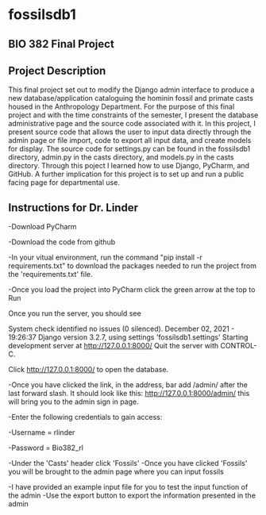 # fossilsdb1
## BIO 382 Final Project
## Project Description
This final project set out to modify the Django admin interface to produce a new database/application cataloguing the hominin fossil and primate casts housed in the Anthropology Department. For the purpose of this final project and with the time constraints of the semester, I present the database administrative page and the source code associated with it. In this project, I present source code that allows the user to input data directly through the admin page or file import, code to export all input data, and create models for display. The source code for settings.py can be found in the fossilsdb1 directory, admin.py in the casts directory, and models.py in the casts directory. Through this poject I learned how to use Django, PyCharm, and GitHub. A further implication for this project is to set up and run a public facing page for departmental use.
## Instructions for Dr. Linder
-Download PyCharm

-Download the code from github

-In your vitual environment, run the command "pip install -r requirements.txt" to download the packages needed to run the project from the 'requirements.txt' file.

-Once you load the project into PyCharm click the green arrow at the top to Run

Once you run the server, you should see 

System check identified no issues (0 silenced).
December 02, 2021 - 19:26:37
Django version 3.2.7, using settings 'fossilsdb1.settings'
Starting development server at http://127.0.0.1:8000/
Quit the server with CONTROL-C.

Click http://127.0.0.1:8000/ to open the database. 

-Once you have clicked the link, in the address, bar add /admin/ after the last forward slash. It should look like this: http://127.0.0.1:8000/admin/ this will bring you to the admin sign in page. 

-Enter the following credentials to gain access:

-Username = rlinder 

-Password = Bio382_rl

-Under the 'Casts' header click 'Fossils'
-Once you have clicked 'Fossils' you will be brought to the admin page where you can input fossils

-I have provided an example input file for you to test the input function of the admin
-Use the export button to export the information presented in the admin
